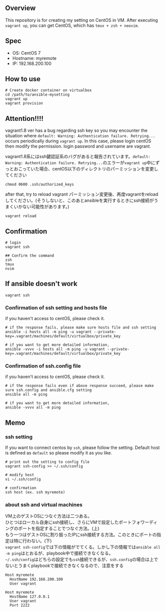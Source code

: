 ## Overview
This repository is for creating my setting on CentOS in VM.
After executing `vagrant up`, you can get CentOS, which has `tmux + zsh + neovim`.

## Spec
* OS: CentOS 7
* Hostname: myremote
* IP: 192.168.200.100

## How to use
```
# Create docker container on virtualbox
cd /path/to/ansible-mysetting
vagrant up
vagrant provision
```

## Attention!!!!
vagrant1.8 ver has a bug regarding ssh key so you may encounter the situation where `default: Warning: Authentication failure. Retrying...` occurs periodically during `vagrant up`.
In this case, please login centOS then modify the permission.
login password and username are vagrant.

vagrant1.8系にはssh鍵認証系のバグがあると報告されています。`default: Warning: Authentication failure. Retrying...`のエラーが`vagrant up`中にずっとおこっていた場合、centOS以下のディレクトリのパーミッションを変更してください
````
chmod 0600 .ssh/authorized_keys
````

after that, try to reload vagrant
パーミッション変更後、再度vagrantをreloadしてください。(そうしないと、このあとansibleを実行するときにssh接続がうまくいかない可能性があります。)
```
vagrant reload
```
## Confirmation
```
# login
vagrant ssh

## Confirm the command
zsh
tmux
nvim
```

## If ansible doesn't work

```
vagrant ssh
```

### Confirmation of ssh setting and hosts file
if you haven't access to centOS, please check it.
```
# if the response fails, please make sure hosts file and ssh setting
ansible -i hosts all -m ping -u vagrant --private-key=.vagrant/machines/default/virtualbox/private_key

# if you want to get more detailed information,
ansible -vvvv -i hosts all -m ping -u vagrant --private-key=.vagrant/machines/default/virtualbox/private_key

```
### Confirmation of ssh.config file
if you haven't access to centOS, please check it.
```
# if the response fails even if above response succeed, please make sure ssh.config and ansible.cfg setting
ansible all -m ping

# if you want to get more detailed information,
ansible -vvvv all -m ping
```

## Memo
### ssh setting
If you want to connect centos by `ssh`, please follow the setting.
Default host is defined as `default` so please modify it as you like.
```
# print out the setting to config file
vagrant ssh-config >> ~/.ssh/config

# modify host
vi ~/.ssh/config

# confirmation
ssh host (ex. ssh myremote)
```

### about ssh and virtual machines
VM上のゲストOSにつなぐ方法は二つある。  
ひとつはローカル自身にssh接続し、さらにVMで設定したポートフォワーディングのポートを指定することでつなぐ方法。(上)  
もう一つはゲストOSに割り振ったIPにssh接続する方法。このときにポートの指定は特に行わない。(下)  
`vagrant ssh-config`では下の情報がでてくる。しかし下の情報では`ansible all -m ping`はとおるが、playbook中で接続できなくなる。  
`~/.ssh/config`はどちらの設定でも`ssh`接続できるが、`ssh.config`の場合は上でないとうまくplaybookで接続できなくなるので、注意をする

```
Host myremote
  HostName 192.168.200.100
  User vagrant
```
```
Host myremote
  HostName 127.0.0.1
  User vagrant
  Port 2222
```
